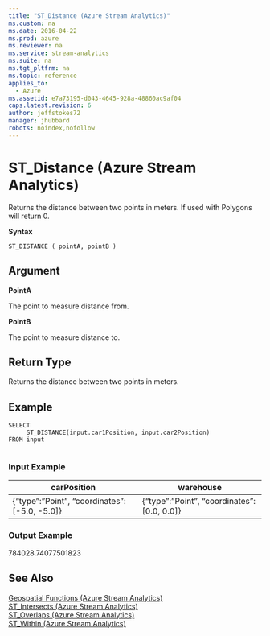 ```yaml
---
title: "ST_Distance (Azure Stream Analytics)"
ms.custom: na
ms.date: 2016-04-22
ms.prod: azure
ms.reviewer: na
ms.service: stream-analytics
ms.suite: na
ms.tgt_pltfrm: na
ms.topic: reference
applies_to: 
  - Azure
ms.assetid: e7a73195-d043-4645-928a-48860ac9af04
caps.latest.revision: 6
author: jeffstokes72
manager: jhubbard
robots: noindex,nofollow
---
```

# ST_Distance (Azure Stream Analytics)
  Returns the distance between two points in meters. If used with Polygons will return 0.  
  
 **Syntax**  
  
```  
ST_DISTANCE ( pointA, pointB )  
```  
  
## Argument  
 **PointA**  
  
 The point to measure distance from.  
  
 **PointB**  
  
 The point to measure distance to.  
  
## Return Type  
 Returns the distance between two points in meters.  
  
## Example  
  
```  
SELECT  
     ST_DISTANCE(input.car1Position, input.car2Position)  
FROM input  
  
```  
  
### Input Example  
  
|carPosition|warehouse|  
|-----------------|---------------|  
|{“type”:”Point”, “coordinates”: [-5.0, -5.0]}|{“type”:”Point”, “coordinates”: [0.0, 0.0]}|  
  
### Output Example  
 784028.74077501823  
  
## See Also  
 [Geospatial Functions &#40;Azure Stream Analytics&#41;](../streamAnalyticsQueryLanguage/Geospatial-Functions--Azure-Stream-Analytics-.md)   
 [ST_Intersects &#40;Azure Stream Analytics&#41;](../streamAnalyticsQueryLanguage/ST_Intersects--Azure-Stream-Analytics-.md)   
 [ST_Overlaps &#40;Azure Stream Analytics&#41;](../streamAnalyticsQueryLanguage/ST_Overlaps--Azure-Stream-Analytics-.md)   
 [ST_Within &#40;Azure Stream Analytics&#41;](../streamAnalyticsQueryLanguage/ST_Within--Azure-Stream-Analytics-.md)  
  
  